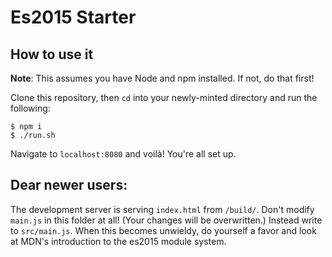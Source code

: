 # Es2015 Starter

## How to use it

**Note**: This assumes you have Node and npm installed. If not, do that first!

Clone this repository, then `cd` into your newly-minted directory and run the following:

```
$ npm i
$ ./run.sh
```

Navigate to `localhost:8080` and voilà! You're all set up. 

## Dear newer users:

The development server is serving `index.html` from `/build/`. Don't modify `main.js` in this folder at all! (Your changes will be overwritten.) Instead write to `src/main.js`. When this becomes unwieldy, do yourself a favor and look at MDN's introduction to the es2015 module system.
